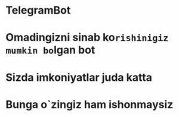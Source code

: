 # TelegramBot
# Omadingizni sinab ko`rishinigiz mumkin bo`lgan bot
# Sizda imkoniyatlar juda katta
# Bunga o`zingiz ham ishonmaysiz

